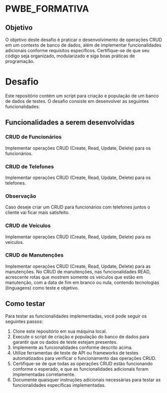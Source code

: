 # PWBE_FORMATIVA

## Objetivo

O objetivo deste desafio é praticar o desenvolvimento de operações CRUD em um contexto de banco de dados, além de implementar funcionalidades adicionais conforme requisitos específicos. Certifique-se de que seu código seja organizado, modularizado e siga boas práticas de programação. 

# Desafio

Este repositório contém um script para criação e população de um banco de dados de testes. O desafio consiste em desenvolver as seguintes funcionalidades:

## Funcionalidades a serem desenvolvidas

### CRUD de Funcionários
Implementar operações CRUD (Create, Read, Update, Delete) para os funcionários.

### CRUD de Telefones
Implementar operações CRUD (Create, Read, Update, Delete) para os telefones.

### Observação
Caso deseje criar um CRUD para funcionários com telefones juntos o cliente vai ficar mais satisfeito.

### CRUD de Veículos
Implementar operações CRUD (Create, Read, Update, Delete) para os veículos.

### CRUD de Manutenções
Implementar operações CRUD (Create, Read, Update, Delete) para as manutenções. No CRUD de manutenções, nas funcionalidades READ, acrescente rotas que mostrem somente os veículos que estão em manutenção, com a data de fim em branco ou nula, contendo tecnologias (linguagens) como teste e objetivo.

## Como testar

Para testar as funcionalidades implementadas, você pode seguir os seguintes passos:

1. Clone este repositório em sua máquina local.
2. Execute o script de criação e população do banco de dados para garantir que os dados de teste estejam presentes.
3. Implemente as funcionalidades conforme descrito acima.
4. Utilize ferramentas de teste de API ou frameworks de testes automatizados para verificar o funcionamento das operações CRUD.
5. Certifique-se de que todas as operações CRUD estão funcionando conforme o esperado, e que as funcionalidades adicionais foram implementadas corretamente.
6. Documente quaisquer instruções adicionais necessárias para testar as funcionalidades específicas implementadas.
